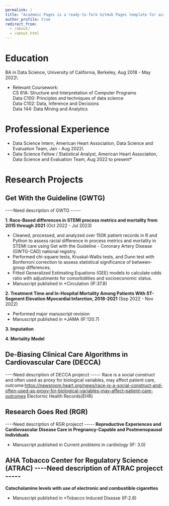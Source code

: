 ```yaml
---
permalink: /
title: "Academic Pages is a ready-to-fork GitHub Pages template for academic personal websites"
author_profile: true
redirect_from: 
  - /about/
  - /about.html
---
```


Education
======
BA in Data Science, University of California, Berkeley, Aug 2018 -  May 2022\
* Relevant Coursework: \
  CS 61A: Structure and Interpretation of Computer Programs\
  Data C100: Principles and techniques of data science\
  Data C102: Data, Inference and Decisions\
  Data 144: Data Mining and Analytics


Professional Experience
======
* Data Science Intern, American Heart Association, Data Science and Evaluation Team, Jan - Aug 2022\
* Data Science Fellow / Statistical Analyst, American Heart Association, Data Science and Evaluation Team, Aug 2022 to present*


Research Projects
======
Get With the Guideline (GWTG)  
-------
----Need description of GWTG -----

**1. Race-Based differences in STEMI process metrics and mortality from 2015 through 2021** (Oct 2022 - Jul 2023)
* Cleaned, processed, and analyzed over 150K patient records in R and Python to assess racial difference in process metrics and mortality in STEMI care using Get with the Guideline - Coronary Artery Disease (GWTG-CAD) national registry.
* Performed chi-square tests, Kruskal-Wallis tests, and Dunn test with Bonferroni correction to assess statistical significance of between-group differences.
* Fitted Generalized Estimating Equations (GEE) models to calculate odds ratio with adjustments for comorbidities and socioeconomic status.
* Manuscript published in *Circulation (IF:37.8) 

**2. Treatment Time and In-Hospital Mortality Among Patients With ST-Segment Elevation Myocardial Infarction, 2018-2021** (Sep 2022 - Nov 2022)
* Performed major manuscript revision 
* Manuscript published in *JAMA (IF:120.7) 


**3. Imputation**

**4. Mortality Model**

De-Biasing Clinical Care Algorithms in Cardiovascular Care (DECCA)  
-------
----Need description of DECCA projecct -----
Race is a social construct and often used as proxy for biological variables, may affect patient care, outcome:https://newsroom.heart.org/news/race-is-a-social-construct-and-often-used-as-proxy-for-biological-variables-may-affect-patient-care-outcomes
Electornic Health Records(EHR)


Research Goes Red (RGR)  
-------
----Need description of RGR projecct -----
**Reproductive Experiences and Cardiovascular Disease Care in Pregnancy-Capable and Postmenopausal Individuals**
* Manuscript published in Current problems in cardiology (IF: 3.0)

AHA Tobacco Center for Regulatory Science (ATRAC) 
----Need description of ATRAC projecct -----
-------
**Catecholamine levels with use of electronic and combustible cigarettes**
* Manuscript published in *Tobacco Induced Disease (IF:2.8) 

